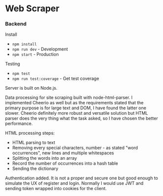 # Web Scraper

### Backend

Install

- `npm install`
- `npm run dev` - Development
- `npm start` - Production

Testing

- `npm test`
- `npm run test:coverage` - Get test coverage

Server is built on Node.js.

Data processing for site scraping built with node-html-parser. I implemented Cheerio as well but
as the requirements stated that the primary purpose is for large text and DOM, I have found the latter
one slower. Cheerio definitely more robust and versatile solution but HTML parser does the very thing what
the task asked, so I have chosen the better performance.

HTML processing steps:

- HTML parsing to text
- Removing every special characters, number - as stated "word occurrences", new lines and multiple 
  whitespaces
- Splitting the words into an array
- Record the number of occurrences into a hash table
- Sending the dictionary

Authentication added. It is not a proper and secure one but good enough to simulate the UX 
of register and login. Normally I would use JWT and sending token wrapped into cookies for the client.
